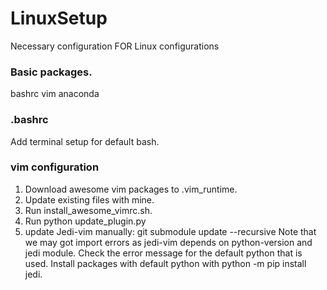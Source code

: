 # LinuxSetup
Necessary configuration FOR Linux configurations

### Basic packages. 
bashrc 
vim
anaconda

### .bashrc
Add terminal setup for default bash. 

### vim configuration
1. Download awesome vim packages to .vim_runtime. 
2. Update existing files with mine. 
3. Run install_awesome_vimrc.sh. 
4. Run python update_plugin.py
5. update Jedi-vim manually: git submodule update --recursive
Note that we may got import errors as jedi-vim depends on python-version and jedi module. 
Check the error message for the default python that is used. 
Install packages with default python with python -m pip install jedi. 


